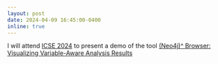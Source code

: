 ```yaml
---
layout: post
date: 2024-04-09 16:45:00-0400
inline: true
---
```


I will attend [ICSE 2024](https://conf.researchr.org/track/icse-2024/icse-2024-demonstrations?) to present a demo of the tool [(Neo4j)^ Browser: Visualizing Variable-Aware Analysis Results](https://conf.researchr.org/details/icse-2024/icse-2024-demonstrations/24/-Neo4j-Browser-Visualizing-Variable-Aware-Analysis-Results) 

